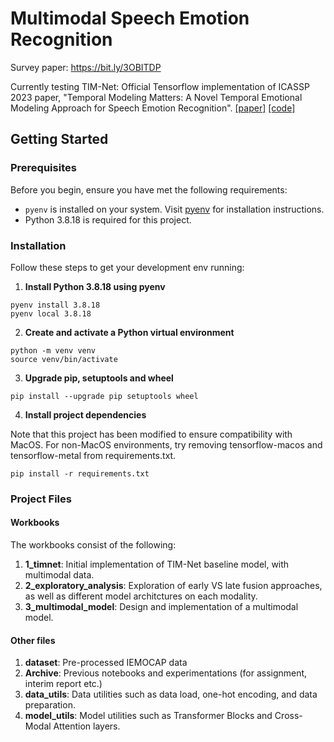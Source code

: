 # Multimodal Speech Emotion Recognition

Survey paper: https://bit.ly/3OBITDP

Currently testing TIM-Net: Official Tensorflow implementation of ICASSP 2023 paper, "Temporal Modeling Matters: A Novel Temporal Emotional Modeling Approach for Speech Emotion Recognition". [[paper]](https://arxiv.org/abs/2211.08233) [[code]](https://github.com/Jiaxin-Ye/TIM-Net_SER) 

## Getting Started

### Prerequisites

Before you begin, ensure you have met the following requirements:
- `pyenv` is installed on your system. Visit [pyenv](https://github.com/pyenv/pyenv#installation) for installation instructions.
- Python 3.8.18 is required for this project.

### Installation

Follow these steps to get your development env running:

1. **Install Python 3.8.18 using pyenv**

```
pyenv install 3.8.18
pyenv local 3.8.18
```
 
2. **Create and activate a Python virtual environment**

 ```
 python -m venv venv
 source venv/bin/activate
 ```

3. **Upgrade pip, setuptools and wheel**

 ```
 pip install --upgrade pip setuptools wheel
 ```

4. **Install project dependencies**

Note that this project has been modified to ensure compatibility with MacOS. For non-MacOS environments, try removing tensorflow-macos and tensorflow-metal from requirements.txt.

``` 
pip install -r requirements.txt
```
### Project Files

#### Workbooks
The workbooks consist of the following:
1. **1_timnet**: Initial implementation of TIM-Net baseline model, with multimodal data.
2. **2_exploratory_analysis**: Exploration of early VS late fusion approaches, as well as different model architctures on each modality.
3. **3_multimodal_model**: Design and implementation of a multimodal model.

#### Other files
1. **dataset**: Pre-processed IEMOCAP data
2. **Archive**: Previous notebooks and experimentations (for assignment, interim report etc.)
3. **data_utils**: Data utilities such as data load, one-hot encoding, and data preparation.
4. **model_utils**: Model utilities such as Transformer Blocks and Cross-Modal Attention layers.